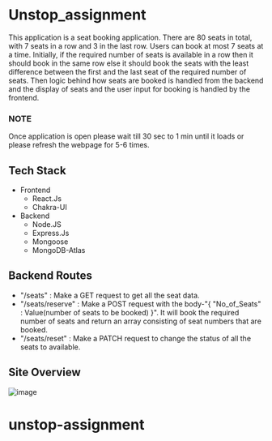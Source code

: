 # Unstop_assignment

This application is a seat booking application. There are 80 seats in total, with 7 seats in a row and 3 in the last row. Users can book at most 7 seats at a time. Initially, if the required number of seats is available in a row then it should book in the same row else it should book the seats with the least difference between the first and the last seat of the required number of seats. Then logic behind how seats are booked is handled from the backend and the display of seats and the user input for booking is handled by the frontend.

### NOTE
Once application is open please wait till 30 sec to 1 min until it loads or please refresh the webpage for 5-6 times.

## Tech Stack
- Frontend
  - React.Js
  - Chakra-UI
- Backend
  - Node.JS
  - Express.Js
  - Mongoose
  - MongoDB-Atlas

## Backend Routes
- "/seats" : Make a GET request to get all the seat data.
- "/seats/reserve" : Make a POST request with the body-"{ "No_of_Seats" : Value(number of seats to be booked) }". It will book the required number of seats and return an array consisting of seat numbers that are booked.
- "/seats/reset" : Make a PATCH request to change the status of all the seats to available.

## Site Overview
![image](https://github.com/Neerav-Khatri/Unstop_assignment/assets/107555012/249994c2-7075-49f0-ab19-373249fa5c95)
# unstop-assignment
